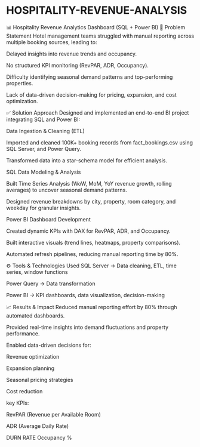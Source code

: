 # HOSPITALITY-REVENUE-ANALYSIS
📊 Hospitality Revenue Analytics Dashboard (SQL + Power BI)
🚩 Problem Statement
Hotel management teams struggled with manual reporting across multiple booking sources, leading to:

Delayed insights into revenue trends and occupancy.

No structured KPI monitoring (RevPAR, ADR, Occupancy).

Difficulty identifying seasonal demand patterns and top-performing properties.

Lack of data-driven decision-making for pricing, expansion, and cost optimization.

✅ Solution Approach
Designed and implemented an end-to-end BI project integrating SQL and Power BI:

Data Ingestion & Cleaning (ETL)

Imported and cleaned 100K+ booking records from fact_bookings.csv using SQL Server, and Power Query.

Transformed data into a star-schema model for efficient analysis.

SQL Data Modeling & Analysis


Built Time Series Analysis (WoW, MoM, YoY revenue growth, rolling averages) to uncover seasonal demand patterns.

Designed revenue breakdowns by city, property, room category, and weekday for granular insights.

Power BI Dashboard Development

Created dynamic KPIs with DAX for RevPAR, ADR, and Occupancy.

Built interactive visuals (trend lines, heatmaps, property comparisons).

Automated refresh pipelines, reducing manual reporting time by 80%.

⚙️ Tools & Technologies Used
SQL Server → Data cleaning, ETL, time series, window functions



Power Query → Data transformation

Power BI → KPI dashboards, data visualization, decision-making

📈 Results & Impact
Reduced manual reporting effort by 80% through automated dashboards.

Provided real-time insights into demand fluctuations and property performance.

Enabled data-driven decisions for:

Revenue optimization

Expansion planning

Seasonal pricing strategies

Cost reduction

 key KPIs:

RevPAR (Revenue per Available Room)

ADR (Average Daily Rate)

DURN RATE
Occupancy %
